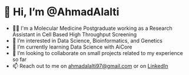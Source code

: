 # 👋 Hi, I’m @AhmadAlalti
- 👩‍🎓 I'm a Molecular Medicine Postgraduate working as a Research Assistant in Cell Based High Throughput Screening
- 👀 I’m interested in Data Science, Bioinformatics, and Genetics
- 🌱 I’m currently learning Data Science with AiCore
- 💞️ I’m looking to collaborate on small projects related to my experience so far
- 📫 Reach out to me on ahmadalalti97@gmail.com or on [LinkedIn](https://www.linkedin.com/in/ahmadalalti/)

<!---
AhmadAlalti/AhmadAlalti is a ✨ special ✨ repository because its `README.md` (this file) appears on your GitHub profile.
You can click the Preview link to take a look at your changes.
--->
